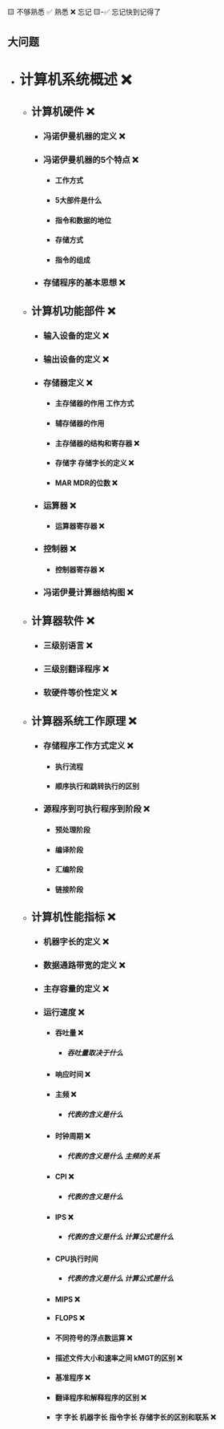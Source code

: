 🟨 不够熟悉  ✅ 熟悉  ❌ 忘记  🟨-✅ 忘记快到记得了

## 大问题

- # 计算机系统概述 ❌

  - ## 计算机硬件 ❌

    - ### 冯诺伊曼机器的定义 ❌
    - ### 冯诺伊曼机器的5个特点 ❌
      - #### 工作方式
      - #### 5大部件是什么
      - #### 指令和数据的地位
      - #### 存储方式
      - #### 指令的组成
    - ### 存储程序的基本思想 ❌
  - ## 计算机功能部件 ❌
    - ### 输入设备的定义 ❌
    - ### 输出设备的定义 ❌
    - ### 存储器定义 ❌
      - #### 主存储器的作用 工作方式
      - #### 辅存储器的作用
      - #### 主存储器的结构和寄存器 ❌
      - #### 存储字 存储字长的定义 ❌
      - #### MAR MDR的位数 ❌
    - ### 运算器 ❌
      - #### 运算器寄存器 ❌
    - ### 控制器 ❌
      - #### 控制器寄存器 ❌
    - ### 冯诺伊曼计算器结构图 ❌

  - ## 计算器软件 ❌
    - ### 三级别语言 ❌
    - ### 三级别翻译程序 ❌
    - ### 软硬件等价性定义 ❌

  - ## 计算器系统工作原理 ❌
    - ### 存储程序工作方式定义 ❌
      - #### 执行流程
      - #### 顺序执行和跳转执行的区别
    - ### 源程序到可执行程序到阶段 ❌
      - #### 预处理阶段
      - #### 编译阶段
      - #### 汇编阶段
      - #### 链接阶段
  - ## 计算机性能指标 ❌
    - ### 机器字长的定义 ❌
    - ### 数据通路带宽的定义 ❌
    - ### 主存容量的定义 ❌
    - ### 运行速度 ❌
      - #### 吞吐量 ❌
        - ##### 吞吐量取决于什么 
      - #### 响应时间 ❌
      - #### 主频 ❌ 
        - ##### 代表的含义是什么
      - #### 时钟周期 ❌
        - ##### 代表的含义是什么 主频的关系
      - #### CPI ❌
        - ##### 代表的含义是什么
      - #### IPS ❌
        - ##### 代表的含义是什么 计算公式是什么
      - #### CPU执行时间
        - ##### 代表的含义是什么 计算公式是什么
      - #### MIPS ❌
      - #### FLOPS ❌
      - #### 不同符号的浮点数运算 ❌
      - #### 描述文件大小和速率之间 kMGT的区别 ❌
      - #### 基准程序 ❌
      - #### 翻译程序和解释程序的区别 ❌
      - #### 字 字长 机器字长 指令字长 存储字长的区别和联系 ❌
